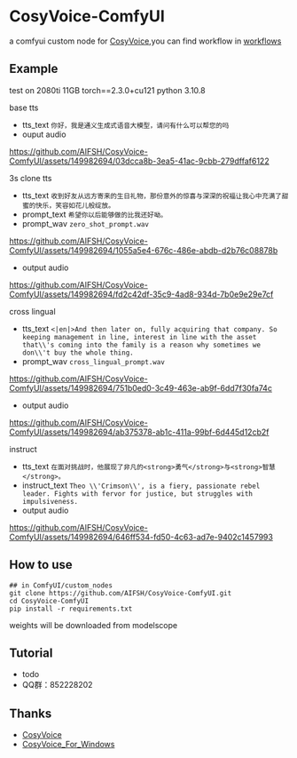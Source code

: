 # CosyVoice-ComfyUI
a comfyui custom node for [CosyVoice](https://github.com/FunAudioLLM/CosyVoice),you can find workflow in [workflows](./workflows/)

## Example
test on 2080ti 11GB torch==2.3.0+cu121 python 3.10.8

base tts
- tts_text `你好，我是通义生成式语音大模型，请问有什么可以帮您的吗`
- ouput audio

https://github.com/AIFSH/CosyVoice-ComfyUI/assets/149982694/03dcca8b-3ea5-41ac-9cbb-279dffaf6122

3s clone tts
- tts_text `收到好友从远方寄来的生日礼物，那份意外的惊喜与深深的祝福让我心中充满了甜蜜的快乐，笑容如花儿般绽放。`
- prompt_text `希望你以后能够做的比我还好呦。`
- prompt_wav `zero_shot_prompt.wav`

https://github.com/AIFSH/CosyVoice-ComfyUI/assets/149982694/1055a5e4-676c-486e-abdb-d2b76c08878b

- output audio

https://github.com/AIFSH/CosyVoice-ComfyUI/assets/149982694/fd2c42df-35c9-4ad8-934d-7b0e9e29e7cf

cross lingual
- tts_text `<|en|>And then later on, fully acquiring that company. So keeping management in line, interest in line with the asset that\\'s coming into the family is a reason why sometimes we don\\'t buy the whole thing.`
- prompt_wav  `cross_lingual_prompt.wav`
  
https://github.com/AIFSH/CosyVoice-ComfyUI/assets/149982694/751b0ed0-3c49-463e-ab9f-6dd7f30fa74c

- output audio
  
https://github.com/AIFSH/CosyVoice-ComfyUI/assets/149982694/ab375378-ab1c-411a-99bf-6d445d12cb2f

instruct 
- tts_text `在面对挑战时，他展现了非凡的<strong>勇气</strong>与<strong>智慧</strong>。`
- instruct_text `Theo \\'Crimson\\', is a fiery, passionate rebel leader. Fights with fervor for justice, but struggles with impulsiveness.`
- output audio

https://github.com/AIFSH/CosyVoice-ComfyUI/assets/149982694/646ff534-fd50-4c63-ad7e-9402c1457993

## How to use
```
## in ComfyUI/custom_nodes
git clone https://github.com/AIFSH/CosyVoice-ComfyUI.git
cd CosyVoice-ComfyUI
pip install -r requirements.txt
```
weights will be downloaded from modelscope

## Tutorial
- todo
- QQ群：852228202

## Thanks

- [CosyVoice](https://github.com/FunAudioLLM/CosyVoice)
- [CosyVoice_For_Windows](https://github.com/v3ucn/CosyVoice_For_Windows)
